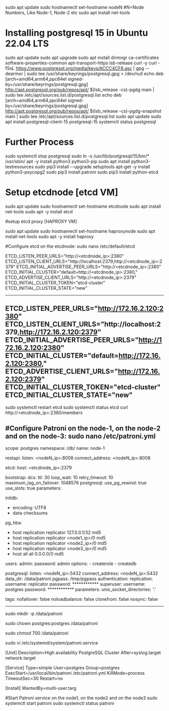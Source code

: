sudo apt update
sudo hostnamectl set-hostname nodeN #N=Node Numbers, Like Node-1, Node-2 etc
sudo apt install net-tools

# Installing postgresql 15 in Ubuntu 22.04 LTS

sudo apt update
sudo apt upgrade
sudo apt install dirmngr ca-certificates software-properties-common apt-transport-https lsb-release curl -y
curl -fSsL https://www.postgresql.org/media/keys/ACCC4CF8.asc | gpg --dearmor | sudo tee /usr/share/keyrings/postgresql.gpg > /dev/null
echo deb [arch=amd64,arm64,ppc64el signed-by=/usr/share/keyrings/postgresql.gpg] http://apt.postgresql.org/pub/repos/apt/ $(lsb_release -cs)-pgdg main | sudo tee /etc/apt/sources.list.d/postgresql.list
echo deb [arch=amd64,arm64,ppc64el signed-by=/usr/share/keyrings/postgresql.gpg] http://apt.postgresql.org/pub/repos/apt/ $(lsb_release -cs)-pgdg-snapshot main | sudo tee /etc/apt/sources.list.d/postgresql.list
sudo apt update
sudo apt install postgresql-client-15 postgresql-15
systemctl status postgresql

# Further Process

sudo systemctl stop postgresql
sudo ln -s /usr/lib/postgresql/15/bin/* /usr/sbin/
apt -y install python3 python3-pip
sudo apt install python3-testresources
sudo pip3 install --upgrade setuptools 
apt-get -y install python3-psycopg2
sudo pip3 install patroni
sudo pip3 install python-etcd

# Setup etcdnode [etcd VM]

sudo apt update
sudo hostnamectl set-hostname etcdnode
sudo apt install net-tools
sudo apt -y install etcd

#setup etcd proxy [HAPROXY VM]

sudo apt update
sudo hostnamectl set-hostname haproxynode
sudo apt install net-tools
sudo apt -y install haproxy

#Configure etcd on the etcdnode: 
sudo nano /etc/default/etcd

ETCD_LISTEN_PEER_URLS="http://<etcdnode_ip>:2380"
ETCD_LISTEN_CLIENT_URLS="http://localhost:2379,http://<etcdnode_ip>:2379"
ETCD_INITIAL_ADVERTISE_PEER_URLS="http://<etcdnode_ip>:2380"
ETCD_INITIAL_CLUSTER="default=http://<etcdnode_ip>:2380,"
ETCD_ADVERTISE_CLIENT_URLS="http://<etcdnode_ip>:2379"
ETCD_INITIAL_CLUSTER_TOKEN="etcd-cluster"
ETCD_INITIAL_CLUSTER_STATE="new"

---
ETCD_LISTEN_PEER_URLS="http://172.16.2.120:2380"
ETCD_LISTEN_CLIENT_URLS="http://localhost:2379,http://172.16.2.120:2379"
ETCD_INITIAL_ADVERTISE_PEER_URLS="http://172.16.2.120:2380"
ETCD_INITIAL_CLUSTER="default=http://172.16.2.120:2380,"
ETCD_ADVERTISE_CLIENT_URLS="http://172.16.2.120:2379"
ETCD_INITIAL_CLUSTER_TOKEN="etcd-cluster"
ETCD_INITIAL_CLUSTER_STATE="new"
---


sudo systemctl restart etcd 
sudo systemctl status etcd
curl http://<etcdnode_ip>:2380/members

#Configure Patroni on the node-1, on the node-2 and on the node-3:
sudo nano /etc/patroni.yml
---
scope: postgres
namespace: /db/
name: node-1

restapi:
    listen: <nodeN_ip>:8008
    connect_address: <nodeN_ip>:8008

etcd:
    host: <etcdnode_ip>:2379

bootstrap:
  dcs:
    ttl: 30
    loop_wait: 10
    retry_timeout: 10
    maximum_lag_on_failover: 1048576
    postgresql:
      use_pg_rewind: true
      use_slots: true
      parameters:

  initdb:
  - encoding: UTF8
  - data-checksums

  pg_hba:
  - host replication replicator 127.0.0.1/32 md5
  - host replication replicator <node1_ip>/0 md5
  - host replication replicator <node2_ip>/0 md5
  - host replication replicator <node3_ip>/0 md5
  - host all all 0.0.0.0/0 md5

  users:
    admin:
      password: admin
      options:
        - createrole
        - createdb

postgresql:
  listen: <nodeN_ip>:5432
  connect_address: <nodeN_ip>:5432
  data_dir: /data/patroni
  pgpass: /tmp/pgpass
  authentication:
    replication:
      username: replicator
      password: ************
    superuser:
      username: postgres
      password: ************
  parameters:
      unix_socket_directories: '.'

tags:
    nofailover: false
    noloadbalance: false
    clonefrom: false
    nosync: false

---

sudo mkdir -p /data/patroni

sudo chown postgres:postgres /data/patroni

sudo chmod 700 /data/patroni 

sudo vi /etc/systemd/system/patroni.service

[Unit]
Description=High availability PostgreSQL Cluster
After=syslog.target network.target

[Service]
Type=simple
User=postgres
Group=postgres
ExecStart=/usr/local/bin/patroni /etc/patroni.yml
KillMode=process
TimeoutSec=30
Restart=no

[Install]
WantedBy=multi-user.targ

#Start Patroni service on the node1, on the node2 and on the node3
sudo systemctl start patroni
sudo systemctl status patroni








